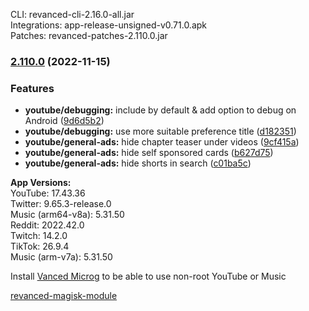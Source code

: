 CLI: revanced-cli-2.16.0-all.jar  
Integrations: app-release-unsigned-v0.71.0.apk  
Patches: revanced-patches-2.110.0.jar  

### [2.110.0](https://github.com/revanced/revanced-patches/compare/v2.109.0...v2.110.0) (2022-11-15)
### Features
* **youtube/debugging:** include by default & add option to debug on Android ([9d6d5b2](https://github.com/revanced/revanced-patches/commit/9d6d5b29227980aacb4c1331161afb3fa265bbe4))
* **youtube/debugging:** use more suitable preference title ([d182351](https://github.com/revanced/revanced-patches/commit/d182351e789bcbfb7982774406449e8d973765b2))
* **youtube/general-ads:** hide chapter teaser under videos ([9cf415a](https://github.com/revanced/revanced-patches/commit/9cf415a894ab5458134ef1cd5a4c5bf7579e592c))
* **youtube/general-ads:** hide self sponsored cards ([b627d75](https://github.com/revanced/revanced-patches/commit/b627d751b49c228e52f7f9fb5d2bcacb9d243a64))
* **youtube/general-ads:** hide shorts in search ([c01ba5c](https://github.com/revanced/revanced-patches/commit/c01ba5cbcc694f8c9ee83a4e9eb081cf5b45753c))

  
**App Versions:**  
YouTube: 17.43.36  
Twitter: 9.65.3-release.0  
Music (arm64-v8a): 5.31.50  
Reddit: 2022.42.0  
Twitch: 14.2.0  
TikTok: 26.9.4  
Music (arm-v7a): 5.31.50  

Install [Vanced Microg](https://github.com/TeamVanced/VancedMicroG/releases) to be able to use non-root YouTube or Music  

[revanced-magisk-module](https://github.com/j-hc/revanced-magisk-module)  

